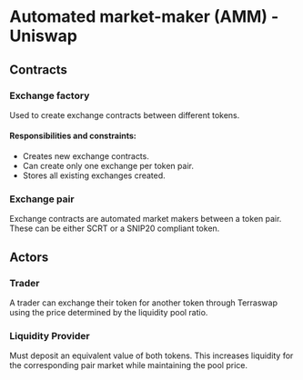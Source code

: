 # Automated market-maker (AMM) - Uniswap

## Contracts

### Exchange factory
Used to create exchange contracts between different tokens.

#### Responsibilities and constraints:
 * Creates new exchange contracts.
 * Can create only one exchange per token pair.
 * Stores all existing exchanges created.

### Exchange pair
Exchange contracts are automated market makers between a token pair. These can be either SCRT or a SNIP20 compliant token.

## Actors

### Trader
A trader can exchange their token for another token through Terraswap using the price determined by the liquidity pool ratio.

### Liquidity Provider
Must deposit an equivalent value of both tokens. This increases liquidity for the corresponding pair market while maintaining the pool price.